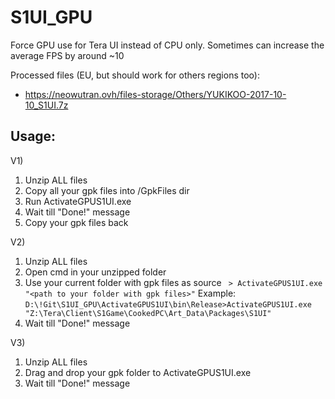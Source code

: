 # S1UI_GPU
Force GPU use for Tera UI instead of CPU only. 
Sometimes can increase the average FPS by around ~10 

Processed files (EU, but should work for others regions too):
- https://neowutran.ovh/files-storage/Others/YUKIKOO-2017-10-10_S1UI.7z

## Usage:
V1) 
1. Unzip ALL files
2. Copy all your gpk files into /GpkFiles dir
3. Run ActivateGPUS1UI.exe
4. Wait till "Done!" message 
5. Copy your gpk files back

V2) 
1. Unzip ALL files
2. Open cmd in your unzipped folder
3. Use your current folder with gpk files as source
``` > ActivateGPUS1UI.exe "<path to your folder with gpk files>"```
Example:
```D:\!Git\S1UI_GPU\ActivateGPUS1UI\bin\Release>ActivateGPUS1UI.exe "Z:\Tera\Client\S1Game\CookedPC\Art_Data\Packages\S1UI"```
4. Wait till "Done!" message

V3)
1. Unzip ALL files
2. Drag and drop your gpk folder to ActivateGPUS1UI.exe
3. Wait till "Done!" message
